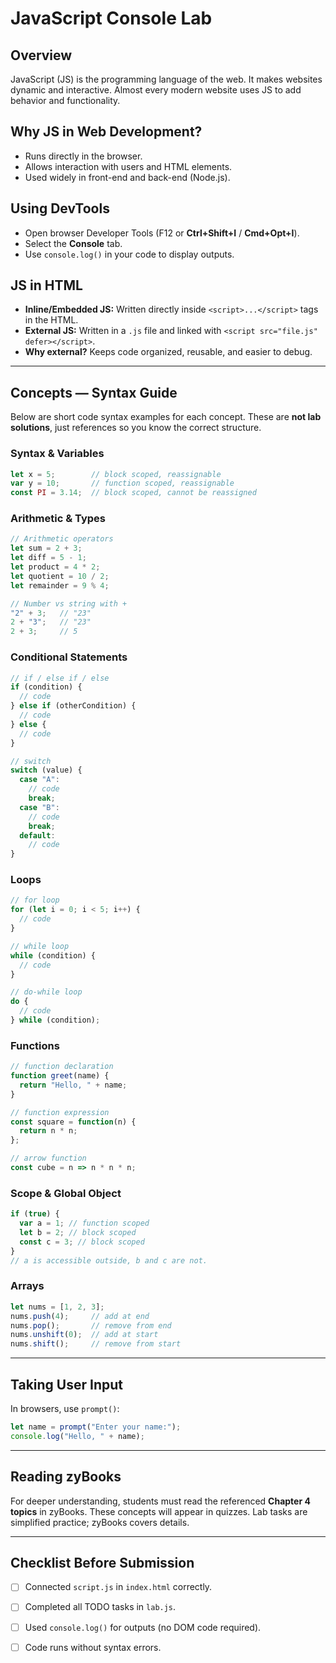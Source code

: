 # JavaScript Console Lab

## Overview
JavaScript (JS) is the programming language of the web. It makes websites dynamic and interactive. Almost every modern website uses JS to add behavior and functionality.

## Why JS in Web Development?
- Runs directly in the browser.
- Allows interaction with users and HTML elements.
- Used widely in front-end and back-end (Node.js).

## Using DevTools
- Open browser Developer Tools (F12 or **Ctrl+Shift+I** / **Cmd+Opt+I**).
- Select the **Console** tab.
- Use `console.log()` in your code to display outputs.

## JS in HTML
- **Inline/Embedded JS:** Written directly inside `<script>...</script>` tags in the HTML.
- **External JS:** Written in a `.js` file and linked with `<script src="file.js" defer></script>`.
- **Why external?** Keeps code organized, reusable, and easier to debug.

---

## Concepts — Syntax Guide
Below are short code syntax examples for each concept. These are **not lab solutions**, just references so you know the correct structure.

### Syntax & Variables
```js
let x = 5;        // block scoped, reassignable
var y = 10;       // function scoped, reassignable
const PI = 3.14;  // block scoped, cannot be reassigned
```

### Arithmetic & Types
```js
// Arithmetic operators
let sum = 2 + 3;
let diff = 5 - 1;
let product = 4 * 2;
let quotient = 10 / 2;
let remainder = 9 % 4;

// Number vs string with +
"2" + 3;   // "23"
2 + "3";   // "23"
2 + 3;     // 5
```

### Conditional Statements
```js
// if / else if / else
if (condition) {
  // code
} else if (otherCondition) {
  // code
} else {
  // code
}

// switch
switch (value) {
  case "A":
    // code
    break;
  case "B":
    // code
    break;
  default:
    // code
}
```

### Loops
```js
// for loop
for (let i = 0; i < 5; i++) {
  // code
}

// while loop
while (condition) {
  // code
}

// do-while loop
do {
  // code
} while (condition);
```

### Functions
```js
// function declaration
function greet(name) {
  return "Hello, " + name;
}

// function expression
const square = function(n) {
  return n * n;
};

// arrow function
const cube = n => n * n * n;
```

### Scope & Global Object
```js
if (true) {
  var a = 1; // function scoped
  let b = 2; // block scoped
  const c = 3; // block scoped
}
// a is accessible outside, b and c are not.
```

### Arrays
```js
let nums = [1, 2, 3];
nums.push(4);     // add at end
nums.pop();       // remove from end
nums.unshift(0);  // add at start
nums.shift();     // remove from start
```

---

## Taking User Input
In browsers, use `prompt()`:
```js
let name = prompt("Enter your name:");
console.log("Hello, " + name);
```

---

## Reading zyBooks
For deeper understanding, students must read the referenced **Chapter 4 topics** in zyBooks. These concepts will appear in quizzes. Lab tasks are simplified practice; zyBooks covers details.

---

## Checklist Before Submission
- [ ] Connected `script.js` in `index.html` correctly.
- [ ] Completed all TODO tasks in `lab.js`.
- [ ] Used `console.log()` for outputs (no DOM code required).
- [ ] Code runs without syntax errors.

